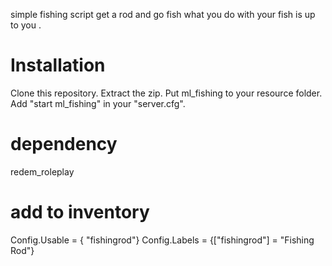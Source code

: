 simple fishing script get a rod and go fish what you do with your fish is up to you .

# Installation
Clone this repository.
Extract the zip.
Put ml_fishing to your resource folder.
Add "start ml_fishing" in your "server.cfg".
# dependency
redem_roleplay

# add to inventory
Config.Usable = { "fishingrod"}
Config.Labels = {["fishingrod"] = "Fishing Rod"}
